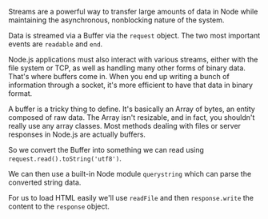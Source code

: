 Streams are a powerful way to transfer large amounts of data in Node while maintaining the asynchronous, nonblocking nature of the system.

Data is streamed via a Buffer via the `request` object. The two most important events are `readable` and `end`.

Node.js applications must also interact with various streams, either with the file system or TCP, as well as handling many other forms of binary data. That's where buffers come in. When you end up writing a bunch of information through a socket, it's more efficient to have that data in binary format.

A buffer is a tricky thing to define. It's basically an Array of bytes, an entity composed of raw data. The Array isn't resizable, and in fact, you shouldn't really use any array classes. Most methods dealing with files or server responses in Node.js are actually buffers.

So we convert the Buffer into something we can read using `request.read().toString('utf8')`.

We can then use a built-in Node module `querystring` which can parse the converted string data.

For us to load HTML easily we'll use `readFile` and then `response.write` the content to the `response` object.